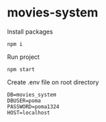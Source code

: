 # movies-system

Install packages
```
npm i 
```

Run project
```
npm start
```

Create .env file on root directory
```
DB=movies_system
DBUSER=poma
PASSWORD=poma1324
HOST=localhost
```
